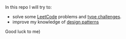 In this repo I will try to:

-   solve some [LeetCode](https://leetcode.com/) problems and [type challenges](https://github.com/type-challenges/type-challenges).
-   improve my knowledge of [design patterns](https://refactoring.guru/design-patterns)

Good luck to me)
